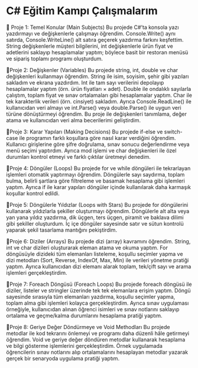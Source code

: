 # C# Eğitim Kampı Çalışmalarım

📍 Proje 1: Temel Konular (Main Subjects)
Bu projede C#’ta konsola yazı yazdırmayı ve değişkenlerle çalışmayı öğrendim. Console.Write() aynı satırda, Console.WriteLine() alt satıra geçerek yazdırma farkını keşfettim. String değişkenlerle müşteri bilgilerini, int değişkenlerle ürün fiyat ve adetlerini saklayıp hesaplamalar yaptım; böylece basit bir restoran menüsü ve sipariş toplamı programı oluşturdum.

📍Proje 2: Değişkenler (Variables)
Bu projede string, int, double ve char değişkenleri kullanmayı öğrendim.
  String ile isim, soyisim, şehir gibi yazıları sakladım ve ekrana yazdırdım.
  Int ile tam sayı verilerini depolayıp hesaplamalar yaptım (örn. ürün fiyatları × adet).
  Double ile ondalıklı sayılarla çalıştım, toplam fiyat ve sınav ortalamaları gibi hesaplamalar yaptım.
  Char ile tek karakterlik verileri (örn. cinsiyet) sakladım.
  Ayrıca Console.ReadLine() ile kullanıcıdan veri almayı ve int.Parse() veya double.Parse() ile uygun veri türüne dönüştürmeyi öğrendim.
  Bu proje ile değişkenleri tanımlama, değer atama ve kullanıcıdan veri alma becerilerimi geliştirdim.

📍Proje 3: Karar Yapıları (Making Decisions)
Bu projede if-else ve switch-case ile programın farklı koşullara göre nasıl karar verdiğini öğrendim. Kullanıcı girişlerine göre şifre doğrulama, sınav sonucu değerlendirme veya menü seçimi yaptırdım. Ayrıca mod işlemi ve char değişkenleri ile özel durumları kontrol etmeyi ve farklı çıktılar üretmeyi denedim.

📍Proje 4: Döngüler (Loops)
Bu projede for ve while döngüleri ile tekrarlayan işlemleri otomatik yaptırmayı öğrendim. Döngülerle sayı saydırma, toplam bulma, belirli şartlara göre filtreleme ve basamak hesaplama gibi işlemleri yaptım. Ayrıca if ile karar yapıları döngüler içinde kullanılarak daha karmaşık koşullar kontrol edildi.

📍Proje 5: Döngülerle Yıldızlar (Loops with Stars)
Bu projede for döngülerini kullanarak yıldızlarla şekiller oluşturmayı öğrendim. Döngülerle alt alta veya yan yana yıldız yazdırma, dik üçgen, ters üçgen, piramit ve baklava dilimi gibi şekiller oluşturdum. İç içe döngüler sayesinde satır ve sütun kontrolü yaparak şekil tasarlama mantığını pekiştirdim.

📍Proje 6: Diziler (Arrays)
Bu projede dizi (array) kavramını öğrendim. String, int ve char dizileri oluşturarak eleman atama ve okuma yaptım. For döngüsüyle dizideki tüm elemanları listeleme, koşullu seçimler yapma ve dizi metodları (Sort, Reverse, IndexOf, Max, Min) ile verileri yönetme pratiği yaptım. Ayrıca kullanıcıdan dizi elemanı alarak toplam, tek/çift sayı ve arama işlemleri gerçekleştirdim.

📍Proje 7: Foreach Döngüsü (Foreach Loops)
Bu projede foreach döngüsü ile diziler, listeler ve stringler üzerinde tek tek elemanlara erişim yaptım. Döngü sayesinde sırasıyla tüm elemanları yazdırma, koşullu seçimler yapma, toplam alma gibi işlemleri kolayca gerçekleştirdim. Ayrıca sınav uygulaması örneğiyle, kullanıcıdan alınan öğrenci isimleri ve sınav notlarını saklayıp ortalama ve geçme/kalma durumlarını hesaplama pratiği yaptım.

📍Proje 8: Geriye Değer Döndürmeye ve Void Methodları
Bu projede metodlar ile kod tekrarını önlemeyi ve programı daha düzenli hâle getirmeyi öğrendim. Void ve geriye değer döndüren metodlar kullanarak hesaplama ve bilgi gösterme işlemlerini gerçekleştirdim. Örnek uygulamada öğrencilerin sınav notlarını alıp ortalamalarını hesaplayan metodlar yazarak gerçek bir senaryoda uygulama pratiği yaptım.
